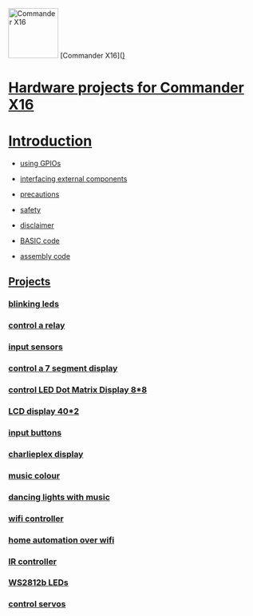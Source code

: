 <img src="https://cldup.com/ldK0mW2kct.png" alt="Commander X16" width="100" height="100">  
[Commander X16](<a href="http://commanderx16.com">)

# Hardware projects for Commander X16

# Introduction

* using GPIOs

* interfacing external components

* precautions

* safety

* disclaimer
* BASIC code
* assembly code

## Projects
### blinking leds
### control a relay
### input sensors
### control a 7 segment display
### control LED Dot Matrix Display 8*8 
### LCD display 40*2
### input buttons
### charlieplex display
### music colour
### dancing lights with music
### wifi controller
### home automation over wifi
### IR controller
### WS2812b LEDs
### control servos

